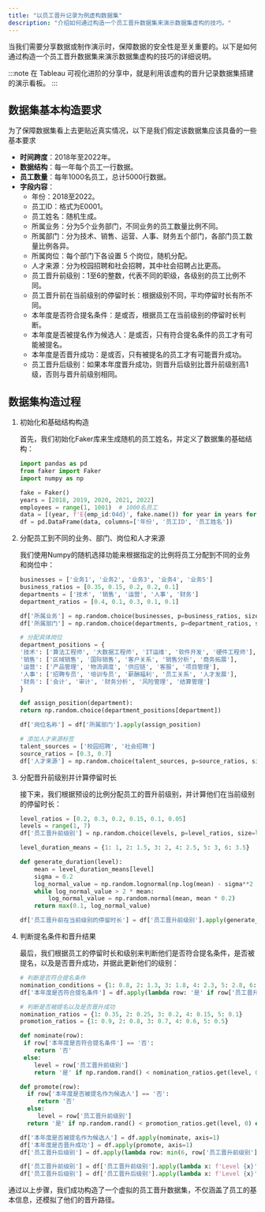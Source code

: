 ```yaml
---
title: "以员工晋升记录为例虚构数据集"
description: "介绍如何通过构造一个员工晋升数据集来演示数据集虚构的技巧。"
---
```


当我们需要分享数据或制作演示时，保障数据的安全性是至关重要的。以下是如何通过构造一个员工晋升数据集来演示数据集虚构的技巧的详细说明。

:::note
在 Tableau 可视化进阶的分享中，就是利用该虚构的晋升记录数据集搭建的演示看板。
:::

## 数据集基本构造要求

为了保障数据集看上去更贴近真实情况，以下是我们假定该数据集应该具备的一些基本要求

- **时间跨度**：2018年至2022年。
- **数据结构**：每一年每个员工一行数据。
- **员工数量**：每年1000名员工，总计5000行数据。
- **字段内容**：
    - 年份：2018至2022。
    - 员工ID：格式为E0001。
    - 员工姓名：随机生成。
    - 所属业务：分为5个业务部门，不同业务的员工数量比例不同。
    - 所属部门：分为技术、销售、运营、人事、财务五个部门，各部门员工数量比例各异。
    - 所属岗位：每个部门下各设置 5 个岗位，随机分配。
    - 人才来源：分为校园招聘和社会招聘，其中社会招聘占比更高。
    - 员工晋升前级别：1至6的整数，代表不同的职级，各级别的员工比例不同。
    - 员工晋升前在当前级别的停留时长：根据级别不同，平均停留时长有所不同。
    - 本年度是否符合提名条件：是或否，根据员工在当前级别的停留时长判断。
    - 本年度是否被提名作为候选人：是或否，只有符合提名条件的员工才有可能被提名。
    - 本年度是否晋升成功：是或否，只有被提名的员工才有可能晋升成功。
    - 员工晋升后级别：如果本年度晋升成功，则晋升后级别比晋升前级别高1级，否则与晋升前级别相同。

## 数据集构造过程

1. 初始化和基础结构构造

    首先，我们初始化Faker库来生成随机的员工姓名，并定义了数据集的基础结构：

    ```python
    import pandas as pd
    from faker import Faker
    import numpy as np
    
    fake = Faker()
    years = [2018, 2019, 2020, 2021, 2022]
    employees = range(1, 1001)  # 1000名员工
    data = [(year, f'E{emp_id:04d}', fake.name()) for year in years for emp_id in employees]
    df = pd.DataFrame(data, columns=['年份', '员工ID', '员工姓名'])
    ```

2. 分配员工到不同的业务、部门、岗位和人才来源

    我们使用Numpy的随机选择功能来根据指定的比例将员工分配到不同的业务和岗位中：
    
    ```python
    businesses = ['业务1', '业务2', '业务3', '业务4', '业务5']
    business_ratios = [0.35, 0.15, 0.2, 0.2, 0.1]
    departments = ['技术', '销售', '运营', '人事', '财务']
    department_ratios = [0.4, 0.1, 0.3, 0.1, 0.1]
    
    df['所属业务'] = np.random.choice(businesses, p=business_ratios, size=len(df))
    df['所属部门'] = np.random.choice(departments, p=department_ratios, size=len(df))
   
    # 分配具体岗位
    department_positions = {
    '技术': ['算法工程师', '大数据工程师', 'IT运维', '软件开发', '硬件工程师'],
    '销售': ['区域销售', '国际销售', '客户关系', '销售分析', '商务拓展'],
    '运营': ['产品管理', '物流调度', '供应链', '客服', '项目管理'],
    '人事': ['招聘专员', '培训专员', '薪酬福利', '员工关系', '人才发展'],
    '财务': ['会计', '审计', '财务分析', '风险管理', '结算管理']
    }
    
    def assign_position(department):
    return np.random.choice(department_positions[department])
   
    df['岗位名称'] = df['所属部门'].apply(assign_position)
   
    # 添加人才来源标签
    talent_sources = ['校园招聘', '社会招聘']
    source_ratios = [0.3, 0.7]
    df['人才来源'] = np.random.choice(talent_sources, p=source_ratios, size=len(df))
    ```

3. 分配晋升前级别并计算停留时长

    接下来，我们根据预设的比例分配员工的晋升前级别，并计算他们在当前级别的停留时长：
    
    ```python
    level_ratios = [0.2, 0.3, 0.2, 0.15, 0.1, 0.05]
    levels = range(1, 7)
    df['员工晋升前级别'] = np.random.choice(levels, p=level_ratios, size=len(df))
    
    level_duration_means = {1: 1, 2: 1.5, 3: 2, 4: 2.5, 5: 3, 6: 3.5}
   
    def generate_duration(level):
        mean = level_duration_means[level]
        sigma = 0.2
        log_normal_value = np.random.lognormal(np.log(mean) - sigma**2 / 2, sigma)
        while log_normal_value > 2 * mean:
            log_normal_value = np.random.normal(mean, mean * 0.2)
        return max(0.1, log_normal_value)
    
    df['员工晋升前在当前级别的停留时长'] = df['员工晋升前级别'].apply(generate_duration)
    ```

4. 判断提名条件和晋升结果

    最后，我们根据员工的停留时长和级别来判断他们是否符合提名条件，是否被提名，以及是否晋升成功，并据此更新他们的级别：
  
    ```python
    # 判断是否符合提名条件
    nomination_conditions = {1: 0.8, 2: 1.3, 3: 1.8, 4: 2.3, 5: 2.8, 6: float('inf')}
    df['本年度是否符合提名条件'] = df.apply(lambda row: '是' if row['员工晋升前在当前级别的停留时长'] > nomination_conditions[row['员工晋升前级别']] else '否', axis=1)
    
    # 判断是否被提名以及是否晋升成功
    nomination_ratios = {1: 0.35, 2: 0.25, 3: 0.2, 4: 0.15, 5: 0.1}
    promotion_ratios = {1: 0.9, 2: 0.8, 3: 0.7, 4: 0.6, 5: 0.5}
   
   def nominate(row):
     if row['本年度是否符合提名条件'] == '否':
        return '否'
     else:
        level = row['员工晋升前级别']
        return '是' if np.random.rand() < nomination_ratios.get(level, 0) else '否'

   def promote(row):
      if row['本年度是否被提名作为候选人'] == '否':
         return '否'
      else:
         level = row['员工晋升前级别']
      return '是' if np.random.rand() < promotion_ratios.get(level, 0) else '否'
   
    df['本年度是否被提名作为候选人'] = df.apply(nominate, axis=1)
    df['本年度是否晋升成功'] = df.apply(promote, axis=1)
    df['员工晋升后级别'] = df.apply(lambda row: min(6, row['员工晋升前级别'] + 1) if row['本年度是否晋升成功'] == '是' else row['员工晋升前级别'], axis=1)
    
    df['员工晋升前级别'] = df['员工晋升前级别'].apply(lambda x: f'Level {x}')
    df['员工晋升后级别'] = df['员工晋升后级别'].apply(lambda x: f'Level {x}')
    ```
    
通过以上步骤，我们成功构造了一个虚拟的员工晋升数据集，不仅涵盖了员工的基本信息，还模拟了他们的晋升路径。